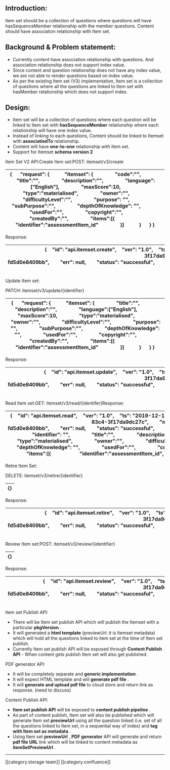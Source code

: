 
## Introduction:
Item set should be a collection of questions where questions will have hasSequenceMember relationship with the member questions. Content should have association relationship with Item set.


## Background & Problem statement:

* Currently content have association relationship with questions. And association relationship does not support index value.
* Since content and question relationship does not have any index value, we are not able to render questions based on index value.
* As per the existing Item set (V3) implementation, Item set is a collection of questions where all the questions are linked to Item set with hasMember relationship which does not support index.


## Design:

* Item set will be a collection of questions where each question will be linked to Item set with  **hasSequenceMember**  relationship where each relationship will have one index value.
* Instead of linking to each questions, Content should be linked to Itemset with  **associatiedTo**  relationship.
* Content will have  **one-to-one**  relationship with Item set.
* Support for Itemset **schema version 2** 

Item Set V2 API:Create Item set:POST: itemset/v3/create

| {      "request": {           "itemset": {                "code":"",                "title":"",                "description":"",                "language":\["English"],                "maxScore":10,                "type":"materialised",                "owner":"",                "difficultyLevel":"",                "purpose": "",                "subPurpose":"",                "depthOfKnowledge": "",                "usedFor":"",                "copyright":"",                "createdBy":"",                "items":\[{                     "identifier":"assessmentItem_id"                }]           }      } } | 
|  --- | 

Response:

| {    "id": "api.itemset.create",    "ver": "1.0",    "ts": "2019-12-17T06:40:34ZZ",    "params": {        "resmsgid": "d4f8a3be-85fa-453d-83c4-3f17da9dc27c",        "msgid": "a2a0f82d-2e85-4133-9f39-fd5d0e8409bb",        "err": null,        "status": "successful",        "errmsg": null    },    "responseCode": "OK",    "result": {        "identifier": "do_1129152191260999681109",        "versionKey": "123456789",    }} | 
|  --- | 

Update Item set:

PATCH: itemset/v3/update/{identifier}

| {      "request": {           "itemset": {                "title":"",                "description":"",                "language":\["English"],                "maxScore":10,                "type":"materialised",                "owner":"",                "difficultyLevel":"",                "purpose": "",                "subPurpose":"",                "depthOfKnowledge": "",                "usedFor":"",                "copyright":"",                "createdBy":"",                "items":\[{                     "identifier":"assessmentItem_id"                }]           }      } } | 
|  --- | 

Response:

| {    "id": "api.itemset.update",    "ver": "1.0",    "ts": "2019-12-17T06:40:34ZZ",    "params": {        "resmsgid": "d4f8a3be-85fa-453d-83c4-3f17da9dc27c",        "msgid": "a2a0f82d-2e85-4133-9f39-fd5d0e8409bb",        "err": null,        "status": "successful",        "errmsg": null    },    "responseCode": "OK",    "result": {        "identifier": "do_1129152191260999681109",        "versionKey": "123456789",    }} | 
|  --- | 

Read Item set:GET: itemset/v3/read/{identifer}Response:

| {    "id": "api.itemset.read",    "ver": "1.0",    "ts": "2019-12-17T06:40:34ZZ",    "params": {        "resmsgid": "d4f8a3be-85fa-453d-83c4-3f17da9dc27c",        "msgid": "a2a0f82d-2e85-4133-9f39-fd5d0e8409bb",        "err": null,        "status": "successful",        "errmsg": null    },    "responseCode": "OK",    "result": {        "itemset": {                "identifier": "",                "title":"",                "description":"",                "language":\["English"],                "maxScore":10,                "type":"materialised",                "owner":"",                "difficultyLevel":"",                "purpose": "",                "subPurpose":"",                "depthOfKnowledge": "",                "usedFor":"",                "copyright":"",                "createdBy":"",               "versionKey":"",                "items":\[{                     "identifier":"assessmentItem_id",                    "name:"Test Assessment for MTF"                }]         }    }} | 
|  --- | 

Retire Item Set:

DELETE: itemset/v3/retire/{identifier}

| {} | 
|  --- | 

Response:

| {    "id": "api.itemset.retire",    "ver": "1.0",    "ts": "2019-12-17T06:40:34ZZ",    "params": {        "resmsgid": "d4f8a3be-85fa-453d-83c4-3f17da9dc27c",        "msgid": "a2a0f82d-2e85-4133-9f39-fd5d0e8409bb",        "err": null,        "status": "successful",        "errmsg": null    },    "responseCode": "OK",    "result": {        "identifier": "do_1129152191260999681109"         "versionKey": "1234567"    }} | 
|  --- | 

Review Item set:POST: itemset/v3/review/{identifier}

| {} | 
|  --- | 

Response:

| {    "id": "api.itemset.review",    "ver": "1.0",    "ts": "2019-12-17T06:40:34ZZ",    "params": {        "resmsgid": "d4f8a3be-85fa-453d-83c4-3f17da9dc27c",        "msgid": "a2a0f82d-2e85-4133-9f39-fd5d0e8409bb",        "err": null,        "status": "successful",        "errmsg": null    },    "responseCode": "OK",    "result": {        "identifier": "do_1129152191260999681109"         "versionKey": "1234567"    }} | 
|  --- | 

Item set Publish API:
* There will be Item set publish API which will publish the Itemset with a particular  **pkgVersion** .
* It will generated a  **html template**  (previewUrl: it is Itemset metadata) which will hold all the questions linked to item set at the time of Item set publish.
* Currently Item set publish API will be exposed through  **Content Publish API**  - When content gets publish Item set will also get published.

PDF generator API:
* It will be completely separate and  **generic implementation** .
* It will expect HTML template and will  **generate pdf file** .
* It will  **generate and upload pdf file**  to cloud store and return link as response. (need to discuss)

Content Publish API:
*  **Item set publish API**  will be exposed to  **content publish pipeline** .
* As part of content publish, Item set will also be published which will generate Item set  **previewUrl**  using all the question linked (i.e. set of all the questions linked to Item set, in a sequential way of index) and  **tag with Item set as metadata** .
* Using Item set  **previewUrl** ,  **PDF generator**  API will generate and return  **pdf file URL**  link which will be linked to content metadata as  **itemSetPreviewUrl** .





*****

[[category.storage-team]] 
[[category.confluence]] 
